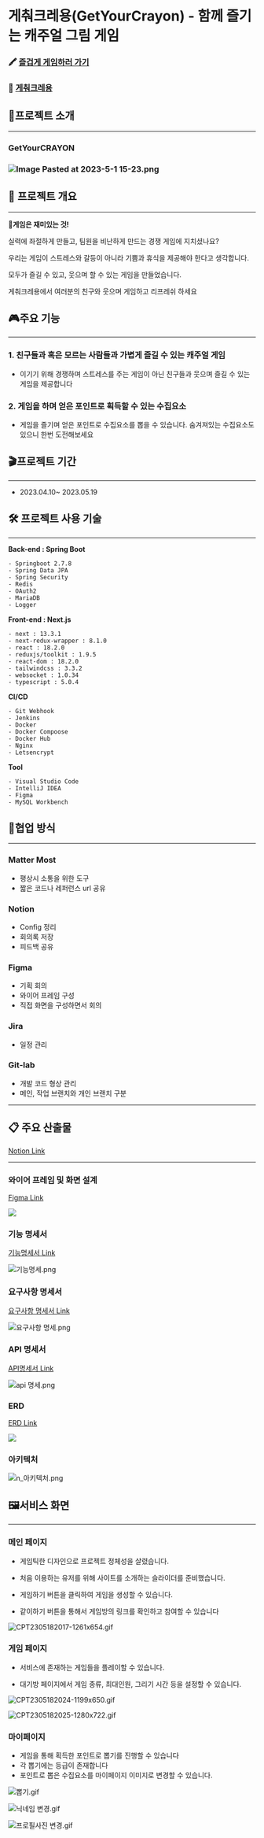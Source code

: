 # 게춰크레용(GetYourCrayon) - 함께 즐기는 캐주얼 그림 게임

### :crayon: [즐겁게 게임하러 가기](https://getyourcrayon.co.kr/)

### :movie_camera: [게춰크레용](https://youtu.be/GAqydwYB8Cg)

## 📢프로젝트 소개
 
--- 

### **GetYourCRAYON**

### ![Image Pasted at 2023-5-1 15-23.png](imgs/logo.png)

## :scroll: 프로젝트 개요

---

🎲**게임은 재미있는 것!**

실력에 좌절하게 만들고, 팀원을 비난하게 만드는 경쟁 게임에 지치셨나요?

우리는 게임이 스트레스와 갈등이 아니라 기쁨과 휴식을 제공해야 한다고 생각합니다.

모두가 즐길 수 있고, 웃으며 할 수 있는 게임을 만들었습니다.

게춰크레용에서 여러분의 친구와 웃으며 게임하고 리프레쉬 하세요

## :video_game:주요 기능

---

### 1. 친구들과 혹은 모르는 사람들과 가볍게 즐길 수 있는 캐주얼 게임

- 이기기 위해 경쟁하며 스트레스를 주는 게임이 아닌 친구들과 웃으며 즐길 수 있는 게임을 제공합니다

### 2. 게임을 하며 얻은 포인트로 획득할 수 있는 수집요소

- 게임을 즐기며 얻은 포인트로 수집요소를 뽑을 수 있습니다. 숨겨져있는 수집요소도 있으니 한번 도전해보세요 

## 🎬프로젝트 기간

---

- 2023.04.10~ 2023.05.19

## :hammer_and_wrench:  프로젝트 사용 기술

---

**Back-end : Spring Boot**

```Plane
- Springboot 2.7.8
- Spring Data JPA
- Spring Security
- Redis
- OAuth2
- MariaDB
- Logger
```

**Front-end : Next.js**

```Plane
- next : 13.3.1
- next-redux-wrapper : 8.1.0
- react : 18.2.0
- reduxjs/toolkit : 1.9.5
- react-dom : 18.2.0
- tailwindcss : 3.3.2
- websocket : 1.0.34
- typescript : 5.0.4
```

**CI/CD**

```Plane
- Git Webhook
- Jenkins
- Docker
- Docker Compoose
- Docker Hub
- Nginx
- Letsencrypt
```

**Tool**

```Plane
- Visual Studio Code
- IntelliJ IDEA
- Figma
- MySQL Workbench
```

## :rocket:협업 방식

---

### **Matter Most**

- 평상시 소통을 위한 도구
- 짧은 코드나 레퍼런스 url 공유

### **Notion**

- Config 정리
- 회의록 저장
- 피드백 공유

### **Figma**

- 기획 회의
- 와이어 프레임 구성
- 직접 화면을 구성하면서 회의

### **Jira**

- 일정 관리

### **Git-lab**

- 개발 코드 형상 관리
- 메인, 작업 브랜치와 개인 브랜치 구분

---

## :clipboard: 주요 산출물

[Notion Link](https://curved-building-00e.notion.site/665cbf973121449386b582f0f4b0d00e)

---

### **와이어 프레임 및 화면 설계**

[Figma Link](https://www.figma.com/file/4LzYD3L6NChuTpZ41B8lOW/FINAL?type=design&node-id=0-1)

![](imgs/%EC%99%80%EC%9D%B4%EC%96%B4%ED%94%84%EB%A0%88%EC%9E%84.png)

### **기능 명세서**

[기능명세서 Link](https://curved-building-00e.notion.site/435f73c36b8b418cb181a0cc3c195b74)

![기능명세.png](imgs/%EA%B8%B0%EB%8A%A5%EB%AA%85%EC%84%B8%EC%84%9C.png)

### **요구사항 명세서**

[요구사항 명세서 Link](https://curved-building-00e.notion.site/9840daf037344113b54627f874fc0e3a)

![요구사항 명세.png](imgs/%EC%9A%94%EA%B5%AC%EB%AA%85%EC%84%B8%EC%84%9C.png)

### **API 명세서**

[API명세서 Link](https://curved-building-00e.notion.site/API-4c3845accf4548698bcc201f90923a73)

![api 명세.png](imgs/api명세서.png)

### **ERD**

[ERD Link](https://www.erdcloud.com/d/7FgkNmKggnrqCM2FX)

![](imgs/ERD.png)

### **아키텍처**

![n_아키텍처.png](imgs/architecture.png)

## :framed_picture:서비스 화면

---

### **메인 페이지**

- 게임틱한 디자인으로 프로젝트 정체성을 살렸습니다.

- 처음 이용하는 유저를 위해 사이트를 소개하는 슬라이더를 준비했습니다.

- 게임하기 버튼을 클릭하여 게임을 생성할 수 있습니다.

- 같이하기 버튼을 통해서 게임방의 링크를 확인하고 참여할 수 있습니다

![CPT2305182017-1261x654.gif](imgs/main.gif)

### **게임 페이지**

- 서비스에 존재하는 게임들을 플레이할 수 있습니다.

- 대기방 페이지에서 게임 종류, 최대인원, 그리기 시간 등을 설정할 수 있습니다.

![CPT2305182024-1199x650.gif](imgs/%EB%8C%80%EA%B8%B0%EB%B0%A9.gif)

![CPT2305182025-1280x722.gif](imgs/%EA%B2%8C%EC%9E%84.gif)

### **마이페이지**

- 게임을 통해 획득한 포인트로 뽑기를 진행할 수 있습니다
- 각 뽑기에는 등급이 존재합니다
- 포인트로 뽑은 수집요소를 마이페이지 이미지로 변경할 수 있습니다.

![뽑기.gif](imgs/%EB%BD%91%EA%B8%B0.gif)

![닉네임 변경.gif](imgs/%EB%8B%89%EB%84%A4%EC%9E%84%EB%B3%80%EA%B2%BD.gif)

![프로필사진 변경.gif](imgs/%EC%9D%B4%EB%AF%B8%EC%A7%80%EB%B3%80%EA%B2%BD.gif)
